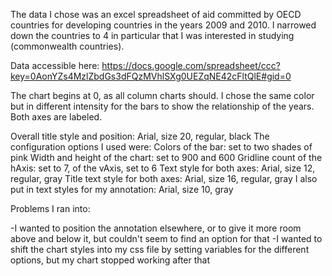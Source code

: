 The data I chose was an excel spreadsheet of aid committed by OECD countries for developing countries in the years 2009 and 2010. I narrowed down the countries to 4 in particular that I was interested in studying (commonwealth countries).

Data accessible here: https://docs.google.com/spreadsheet/ccc?key=0AonYZs4MzlZbdGs3dFQzMVhlSXg0UEZqNE42cFltQlE#gid=0

The chart begins at 0, as all column charts should. I chose the same color but in different intensity for the bars to show the relationship of the years. Both axes are labeled. 

Overall title style and position: Arial, size 20, regular, black
The configuration options I used were:
Colors of the bar: set to two shades of pink
Width and height of the chart: set to 900 and 600
Gridline count of the hAxis: set to 7, of the vAxis, set to 6
Text style for both axes: Arial, size 12, regular, gray
Title text style for both axes: Arial, size 16, regular, gray
I also put in text styles for my annotation: Arial, size 10, gray

Problems I ran into:

-I wanted to position the annotation elsewhere, or to give it more room above and below it, but couldn't seem to find an option for that
-I wanted to shift the chart styles into my css file by setting variables for the different options, but my chart stopped working after that
